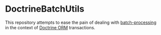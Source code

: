 # DoctrineBatchUtils

This repository attempts to ease the pain of dealing with 
[batch-processing](http://docs.doctrine-project.org/projects/doctrine-orm/en/latest/reference/batch-processing.html)
in the context of [Doctrine ORM](http://docs.doctrine-project.org/projects/doctrine-orm/en/latest/)
transactions.
